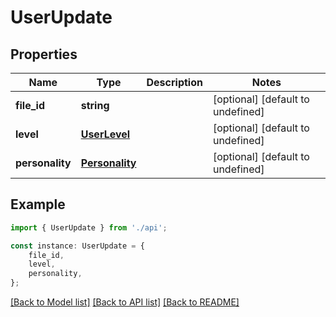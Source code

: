 # UserUpdate


## Properties

Name | Type | Description | Notes
------------ | ------------- | ------------- | -------------
**file_id** | **string** |  | [optional] [default to undefined]
**level** | [**UserLevel**](UserLevel.md) |  | [optional] [default to undefined]
**personality** | [**Personality**](Personality.md) |  | [optional] [default to undefined]

## Example

```typescript
import { UserUpdate } from './api';

const instance: UserUpdate = {
    file_id,
    level,
    personality,
};
```

[[Back to Model list]](../README.md#documentation-for-models) [[Back to API list]](../README.md#documentation-for-api-endpoints) [[Back to README]](../README.md)
